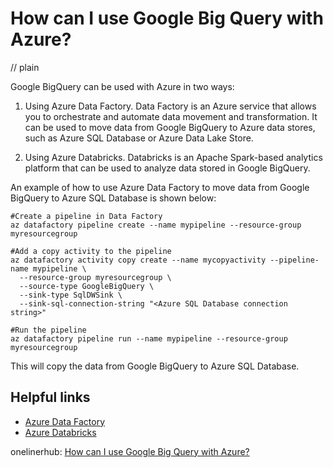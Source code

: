 # How can I use Google Big Query with Azure?
// plain

Google BigQuery can be used with Azure in two ways:
1. Using Azure Data Factory. Data Factory is an Azure service that allows you to orchestrate and automate data movement and transformation. It can be used to move data from Google BigQuery to Azure data stores, such as Azure SQL Database or Azure Data Lake Store.

2. Using Azure Databricks. Databricks is an Apache Spark-based analytics platform that can be used to analyze data stored in Google BigQuery.

An example of how to use Azure Data Factory to move data from Google BigQuery to Azure SQL Database is shown below:

```
#Create a pipeline in Data Factory
az datafactory pipeline create --name mypipeline --resource-group myresourcegroup

#Add a copy activity to the pipeline
az datafactory activity copy create --name mycopyactivity --pipeline-name mypipeline \
  --resource-group myresourcegroup \
  --source-type GoogleBigQuery \
  --sink-type SqlDWSink \
  --sink-sql-connection-string "<Azure SQL Database connection string>"

#Run the pipeline
az datafactory pipeline run --name mypipeline --resource-group myresourcegroup
```

This will copy the data from Google BigQuery to Azure SQL Database.

## Helpful links
- [Azure Data Factory](https://azure.microsoft.com/en-us/services/data-factory/)
- [Azure Databricks](https://azure.microsoft.com/en-us/services/databricks/)

onelinerhub: [How can I use Google Big Query with Azure?](https://onelinerhub.com/google-big-query/how-can-i-use-google-big-query-with-azure)